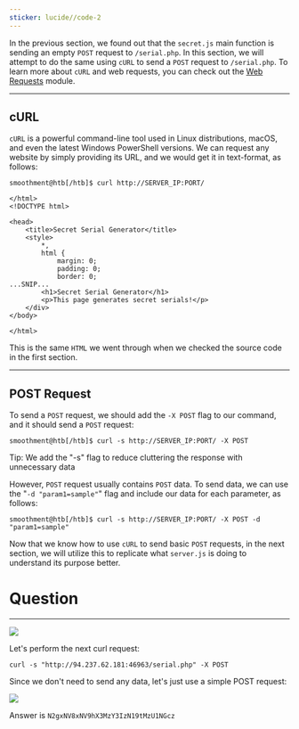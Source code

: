 ```yaml
---
sticker: lucide//code-2
---
```

In the previous section, we found out that the `secret.js` main function is sending an empty `POST` request to `/serial.php`. In this section, we will attempt to do the same using `cURL` to send a `POST` request to `/serial.php`. To learn more about `cURL` and web requests, you can check out the [Web Requests](https://academy.hackthebox.com/module/details/35) module.

---

## cURL

`cURL` is a powerful command-line tool used in Linux distributions, macOS, and even the latest Windows PowerShell versions. We can request any website by simply providing its URL, and we would get it in text-format, as follows:



```shell-session
smoothment@htb[/htb]$ curl http://SERVER_IP:PORT/

</html>
<!DOCTYPE html>

<head>
    <title>Secret Serial Generator</title>
    <style>
        *,
        html {
            margin: 0;
            padding: 0;
            border: 0;
...SNIP...
        <h1>Secret Serial Generator</h1>
        <p>This page generates secret serials!</p>
    </div>
</body>

</html>
```

This is the same `HTML` we went through when we checked the source code in the first section.

---

## POST Request

To send a `POST` request, we should add the `-X POST` flag to our command, and it should send a `POST` request:


```shell-session
smoothment@htb[/htb]$ curl -s http://SERVER_IP:PORT/ -X POST
```

Tip: We add the "-s" flag to reduce cluttering the response with unnecessary data

However, `POST` request usually contains `POST` data. To send data, we can use the "`-d "param1=sample"`" flag and include our data for each parameter, as follows:


```shell-session
smoothment@htb[/htb]$ curl -s http://SERVER_IP:PORT/ -X POST -d "param1=sample"
```

Now that we know how to use `cURL` to send basic `POST` requests, in the next section, we will utilize this to replicate what `server.js` is doing to understand its purpose better.

# Question
---
![](images/Pasted%20image%2020250130134544.png)

Let's perform the next curl request:

`curl -s "http://94.237.62.181:46963/serial.php" -X POST`

Since we don't need to send any data, let's just use a simple POST request:

![](images/Pasted%20image%2020250130134738.png)

Answer is `N2gxNV8xNV9hX3MzY3IzN19tMzU1NGcz`